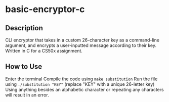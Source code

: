 # basic-encryptor-c

## Description
CLI encryptor that takes in a custom 26-character key as a command-line argument, and encrypts a user-inputted message according to their key. Written in C for a CS50x assignment.

## How to Use
Enter the terminal
Compile the code using `make substitution`
Run the file using `./substitution "KEY"` (replace "KEY" with a unique 26-letter key)
Using anything besides an alphabetic character or repeating any characters will result in an error.